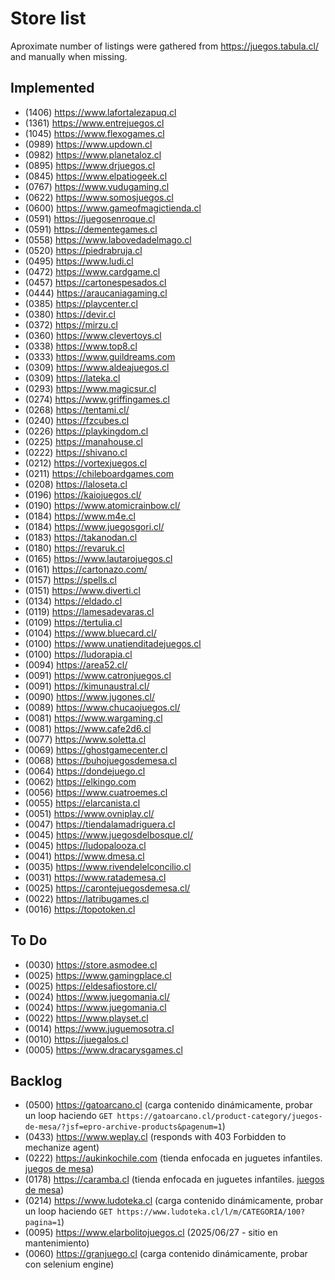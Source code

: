 # Store list

Aproximate number of listings were gathered from https://juegos.tabula.cl/ and manually when missing.

## Implemented

- (1406) https://www.lafortalezapuq.cl
- (1361) https://www.entrejuegos.cl
- (1045) https://www.flexogames.cl
- (0989) https://www.updown.cl
- (0982) https://www.planetaloz.cl
- (0895) https://www.drjuegos.cl
- (0845) https://www.elpatiogeek.cl
- (0767) https://www.vudugaming.cl
- (0622) https://www.somosjuegos.cl
- (0600) https://www.gameofmagictienda.cl
- (0591) https://juegosenroque.cl
- (0591) https://dementegames.cl
- (0558) https://www.labovedadelmago.cl
- (0520) https://piedrabruja.cl
- (0495) https://www.ludi.cl
- (0472) https://www.cardgame.cl
- (0457) https://cartonespesados.cl
- (0444) https://araucaniagaming.cl
- (0385) https://playcenter.cl
- (0380) https://devir.cl
- (0372) https://mirzu.cl
- (0360) https://www.clevertoys.cl
- (0338) https://www.top8.cl
- (0333) https://www.guildreams.com
- (0309) https://www.aldeajuegos.cl
- (0309) https://lateka.cl
- (0293) https://www.magicsur.cl
- (0274) https://www.griffingames.cl
- (0268) https://tentami.cl/
- (0240) https://fzcubes.cl
- (0226) https://playkingdom.cl
- (0225) https://manahouse.cl
- (0222) https://shivano.cl
- (0212) https://vortexjuegos.cl
- (0211) https://chileboardgames.com
- (0208) https://laloseta.cl
- (0196) https://kaiojuegos.cl/
- (0190) https://www.atomicrainbow.cl/
- (0184) https://www.m4e.cl
- (0184) https://www.juegosgori.cl/
- (0183) https://takanodan.cl
- (0180) https://revaruk.cl
- (0165) https://www.lautarojuegos.cl
- (0161) https://cartonazo.com/
- (0157) https://spells.cl
- (0151) https://www.diverti.cl
- (0134) https://eldado.cl
- (0119) https://lamesadevaras.cl
- (0109) https://tertulia.cl
- (0104) https://www.bluecard.cl/
- (0100) https://www.unatienditadejuegos.cl
- (0100) https://ludorapia.cl
- (0094) https://area52.cl/
- (0091) https://www.catronjuegos.cl
- (0091) https://kimunaustral.cl/
- (0090) https://www.jugones.cl/
- (0089) https://www.chucaojuegos.cl/
- (0081) https://www.wargaming.cl
- (0081) https://www.cafe2d6.cl
- (0077) https://www.soletta.cl
- (0069) https://ghostgamecenter.cl
- (0068) https://buhojuegosdemesa.cl
- (0064) https://dondejuego.cl
- (0062) https://elkingo.com
- (0056) https://www.cuatroemes.cl
- (0055) https://elarcanista.cl
- (0051) https://www.ovniplay.cl/
- (0047) https://tiendalamadriguera.cl
- (0045) https://www.juegosdelbosque.cl/
- (0045) https://ludopalooza.cl
- (0041) https://www.dmesa.cl
- (0035) https://www.rivendelelconcilio.cl
- (0031) https://www.ratademesa.cl
- (0025) https://carontejuegosdemesa.cl/
- (0022) https://latribugames.cl
- (0016) https://topotoken.cl

## To Do

- (0030) https://store.asmodee.cl
- (0025) https://www.gamingplace.cl
- (0025) https://eldesafiostore.cl/
- (0024) https://www.juegomania.cl/
- (0024) https://www.juegomania.cl
- (0022) https://www.playset.cl
- (0014) https://www.juguemosotra.cl
- (0010) https://juegalos.cl
- (0005) https://www.dracarysgames.cl

## Backlog

- (0500) https://gatoarcano.cl (carga contenido dinámicamente, probar un loop haciendo `GET https://gatoarcano.cl/product-category/juegos-de-mesa/?jsf=epro-archive-products&pagenum=1`)
- (0433) https://www.weplay.cl (responds with 403 Forbidden to mechanize agent)
- (0222) https://aukinkochile.com (tienda enfocada en juguetes infantiles. [juegos de mesa](https://aukinkochile.com/web/categoria-producto/juegos-de-mesa/))
- (0178) https://caramba.cl (tienda enfocada en juguetes infantiles. [juegos de mesa](https://caramba.cl/collections/juegos-de-mesa))
- (0214) https://www.ludoteka.cl (carga contenido dinámicamente, probar un loop haciendo `GET https://www.ludoteka.cl/l/m/CATEGORIA/100?pagina=1`)
- (0095) https://www.elarbolitojuegos.cl (2025/06/27 - sitio en mantenimiento)
- (0060) https://granjuego.cl (carga contenido dinámicamente, probar con selenium engine)
